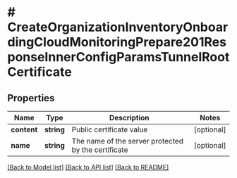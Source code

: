 # # CreateOrganizationInventoryOnboardingCloudMonitoringPrepare201ResponseInnerConfigParamsTunnelRootCertificate

## Properties

Name | Type | Description | Notes
------------ | ------------- | ------------- | -------------
**content** | **string** | Public certificate value | [optional]
**name** | **string** | The name of the server protected by the certificate | [optional]

[[Back to Model list]](../../README.md#models) [[Back to API list]](../../README.md#endpoints) [[Back to README]](../../README.md)
